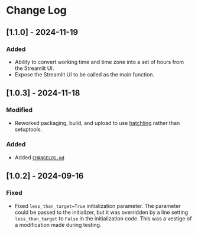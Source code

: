 # Change Log

## [1.1.0] - 2024-11-19

### Added

- Ability to convert working time and time zone into a set of hours from the Streamlit UI.
- Expose the Streamlit UI to be called as the main function.

## [1.0.3] - 2024-11-18

### Modified

- Reworked packaging, build, and upload to use
  [hatchling](https://pypi.org/project/hatchling/) rather than
  setuptools.

### Added

- Added [`CHANGELOG.md`](CHANGELOG.md)

## [1.0.2] - 2024-09-16

### Fixed

- Fixed `less_than_target=True` initialization parameter. The
  parameter could be passed to the initializer, but it was overridden
  by a line setting `less_than_target` to `False` in the
  initialization code. This was a vestige of a modification made
  during testing.
  

